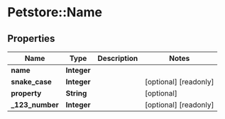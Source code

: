 # Petstore::Name

## Properties
Name | Type | Description | Notes
------------ | ------------- | ------------- | -------------
**name** | **Integer** |  | 
**snake_case** | **Integer** |  | [optional] [readonly] 
**property** | **String** |  | [optional] 
**_123_number** | **Integer** |  | [optional] [readonly] 


